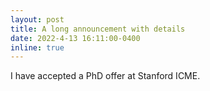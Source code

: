 ```yaml
---
layout: post
title: A long announcement with details
date: 2022-4-13 16:11:00-0400
inline: true
---
```


I have accepted a PhD offer at Stanford ICME.
